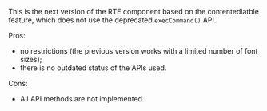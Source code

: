 This is the next version of the RTE component based on the contentediatble feature, which does not use the deprecated `execCommand()` API.

Pros:
- no restrictions (the previous version works with a limited number of font sizes);
- there is no outdated status of the APIs used.

Cons:
- All API methods are not implemented.
 
